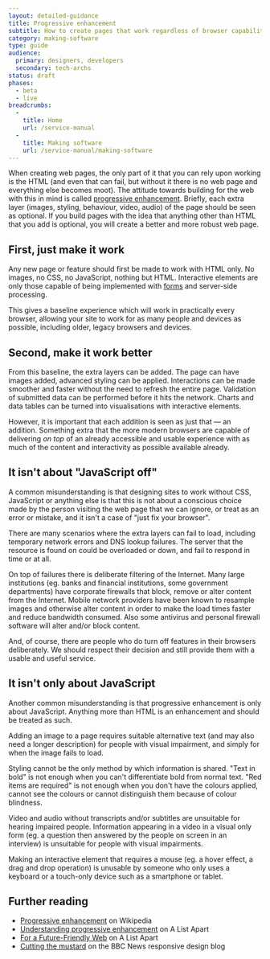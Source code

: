 ```yaml
---
layout: detailed-guidance
title: Progressive enhancement
subtitle: How to create pages that work regardless of browser capability
category: making-software
type: guide
audience:
  primary: designers, developers
  secondary: tech-archs
status: draft
phases:
  - beta
  - live
breadcrumbs:
  -
    title: Home
    url: /service-manual
  -
    title: Making software
    url: /service-manual/making-software
---
```


When creating web pages, the only part of it that you can rely upon working is the HTML (and even that can fail, but without it there is no web page and everything else becomes moot). The attitude towards building for the web with this in mind is called [progressive enhancement](http://en.wikipedia.org/wiki/Progressive_enhancement). Briefly, each extra layer (images, styling, behaviour, video, audio) of the page should be seen as optional. If you build pages with the idea that anything other than HTML that you add is optional, you will create a better and more robust web page.

## First, just make it work

Any new page or feature should first be made to work with HTML only. No images, no CSS, no JavaScript, nothing but HTML. Interactive elements are only those capable of being implemented with [forms](http://en.wikipedia.org/wiki/Form_(HTML)) and server-side processing.

This gives a baseline experience which will work in practically every browser, allowing your site to work for as many people and devices as possible, including older, legacy browsers and devices.

## Second, make it work better

From this baseline, the extra layers can be added. The page can have images added, advanced styling can be applied. Interactions can be made smoother and faster without the need to refresh the entire page. Validation of submitted data can be performed before it hits the network. Charts and data tables can be turned into visualisations with interactive elements.

However, it is important that each addition is seen as just that — an addition. Something extra that the more modern browsers are capable of delivering *on top* of an already accessible and usable experience with as much of the content and interactivity as possible available already.

## It isn't about "JavaScript off"

A common misunderstanding is that designing sites to work without CSS, JavaScript or anything else is that this is not about a conscious choice made by the person visiting the web page that we can ignore, or treat as an error or mistake, and it isn't a case of "just fix your browser".

There are many scenarios where the extra layers can fail to load, including temporary network errors and DNS lookup failures. The server that the resource is found on could be overloaded or down, and fail to respond in time or at all.

On top of failures there is deliberate filtering of the Internet. Many large institutions (eg. banks and financial institutions, some government departments) have corporate firewalls that block, remove or alter content from the Internet. Mobile network providers have been known to resample images and otherwise alter content in order to make the load times faster and reduce bandwidth consumed. Also some antivirus and personal firewall software will alter and/or block content.

And, of course, there are people who do turn off features in their browsers deliberately. We should respect their decision and still provide them with a usable and useful service.

## It isn't only about JavaScript

Another common misunderstanding is that progressive enhancement is only about JavaScript. Anything more than HTML is an enhancement and should be treated as such.

Adding an image to a page requires suitable alternative text (and may also need a longer description) for people with visual impairment, and simply for when the image fails to load.

Styling cannot be the only method by which information is shared. "Text in bold" is not enough when you can't differentiate bold from normal text. "Red items are required" is not enough when you don't have the colours applied, cannot see the colours or cannot distinguish them because of colour blindness.

Video and audio without transcripts and/or subtitles are unsuitable for hearing impaired people. Information appearing in a video in a visual only form (eg. a question then answered by the people on screen in an interview) is unsuitable for people with visual impairments.

Making an interactive element that requires a mouse (eg. a hover effect, a drag and drop operation) is unusable by someone who only uses a keyboard or a touch-only device such as a smartphone or tablet.

## Further reading

* [Progressive enhancement](http://en.wikipedia.org/wiki/Progressive_enhancement) on Wikipedia
* [Understanding progressive enhancement](http://alistapart.com/article/understandingprogressiveenhancement) on A List Apart
* [For a Future-Friendly Web](http://alistapart.com/article/for-a-future-friendly-web) on A List Apart
* [Cutting the mustard](http://responsivenews.co.uk/post/18948466399/cutting-the-mustard) on the BBC News responsive design blog
